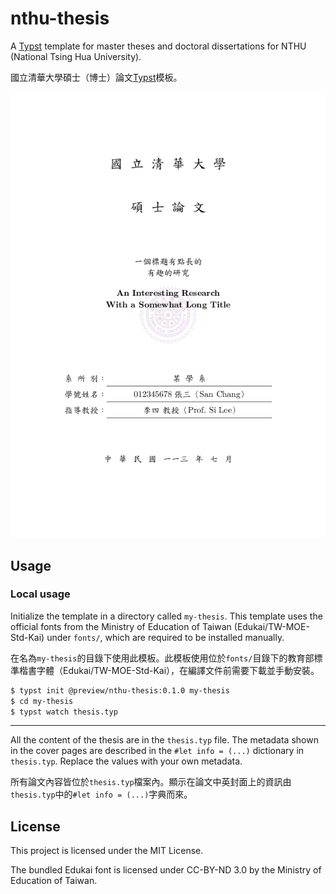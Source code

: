 # nthu-thesis

A [Typst](https://typst.app/docs/) template for master theses and doctoral dissertations for NTHU (National Tsing Hua University).

國立清華大學碩士（博士）論文[Typst](https://typst.app/docs/)模板。

![](./thumbnail.png)


## Usage

### Local usage

Initialize the template in a directory called `my-thesis`.  This template uses the official fonts from the Ministry of Education of Taiwan (Edukai/TW-MOE-Std-Kai) under `fonts/`, which are required to be installed manually.

在名為`my-thesis`的目錄下使用此模板。此模板使用位於`fonts/`目錄下的教育部標準楷書字體（Edukai/TW-MOE-Std-Kai），在編譯文件前需要下載並手動安裝。

```sh
$ typst init @preview/nthu-thesis:0.1.0 my-thesis
$ cd my-thesis
$ typst watch thesis.typ
```

-----

All the content of the thesis are in the `thesis.typ` file.
The metadata shown in the cover pages are described in the `#let info = (...)` dictionary in `thesis.typ`.
Replace the values with your own metadata.

所有論文內容皆位於`thesis.typ`檔案內。顯示在論文中英封面上的資訊由`thesis.typ`中的`#let info = (...)`字典而來。


## License

This project is licensed under the MIT License.

The bundled Edukai font is licensed under CC-BY-ND 3.0 by the Ministry of Education of Taiwan.
